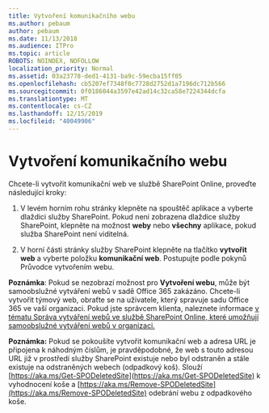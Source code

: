 ```yaml
---
title: Vytvoření komunikačního webu
ms.author: pebaum
author: pebaum
ms.date: 11/13/2018
ms.audience: ITPro
ms.topic: article
ROBOTS: NOINDEX, NOFOLLOW
localization_priority: Normal
ms.assetid: 03a23778-ded1-4131-ba9c-59ecba15ff05
ms.openlocfilehash: cb5207ef7348f0c7728d2752d1a7196dc712b566
ms.sourcegitcommit: 0f0186044a3597e42ad14c32ca58e7224344dcfa
ms.translationtype: MT
ms.contentlocale: cs-CZ
ms.lasthandoff: 12/15/2019
ms.locfileid: "40049906"
---
```

# <a name="create-a-communication-site"></a>Vytvoření komunikačního webu

Chcete-li vytvořit komunikační web ve službě SharePoint Online, proveďte následující kroky: 
  
1. V levém horním rohu stránky klepněte na spouštěč aplikace a vyberte dlaždici služby SharePoint. Pokud není zobrazena dlaždice služby SharePoint, klepněte na možnost **weby** nebo **všechny** aplikace, pokud služba SharePoint není viditelná. 
    
2. V horní části stránky služby SharePoint klepněte na tlačítko **vytvořit web** a vyberte položku **komunikační web**. Postupujte podle pokynů Průvodce vytvořením webu. 
    
 **Poznámka**: Pokud se nezobrazí možnost pro **Vytvoření webu**, může být samoobslužné vytváření webů v sadě Office 365 zakázáno. Chcete-li vytvořit týmový web, obraťte se na uživatele, který spravuje sadu Office 365 ve vaší organizaci. Pokud jste správcem klienta, naleznete informace [v tématu Správa vytváření webů ve službě SharePoint Online, které umožňují samoobslužné vytváření webů v organizaci.](https://go.microsoft.com/fwlink/?linkid=2018780)
  
 **Poznámka:** Pokud se pokoušíte vytvořit komunikační web a adresa URL je připojena k náhodným číslům, je pravděpodobné, že web s touto adresou URL již v prostředí služby SharePoint existuje nebo byl odstraněn a stále existuje na odstraněných webech (odpadkový koš). Slouží [https://aka.ms/Get-SPODeletedSite](https://aka.ms/Get-SPODeletedSite) k vyhodnocení koše a [https://aka.ms/Remove-SPODeletedSite](https://aka.ms/Remove-SPODeletedSite) odebrání webu z odpadkového koše. 
  

